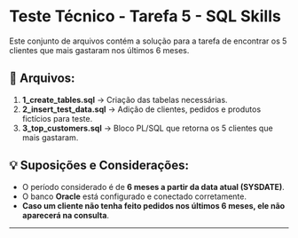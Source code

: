 # Teste Técnico - Tarefa 5 - SQL Skills

Este conjunto de arquivos contém a solução para a tarefa de encontrar os 5 clientes que mais gastaram nos últimos 6 meses.

## 📂 Arquivos:
1. **1_create_tables.sql** → Criação das tabelas necessárias.
2. **2_insert_test_data.sql** → Adição de clientes, pedidos e produtos fictícios para teste.
3. **3_top_customers.sql** → Bloco PL/SQL que retorna os 5 clientes que mais gastaram.

## 💡 Suposições e Considerações:
- O período considerado é de **6 meses a partir da data atual (SYSDATE)**.
- O banco **Oracle** está configurado e conectado corretamente.
- **Caso um cliente não tenha feito pedidos nos últimos 6 meses, ele não aparecerá na consulta**.
---
